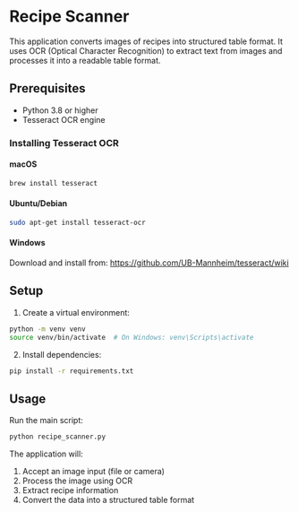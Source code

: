 # Recipe Scanner

This application converts images of recipes into structured table format. It uses OCR (Optical Character Recognition) to extract text from images and processes it into a readable table format.

## Prerequisites

- Python 3.8 or higher
- Tesseract OCR engine

### Installing Tesseract OCR

#### macOS
```bash
brew install tesseract
```

#### Ubuntu/Debian
```bash
sudo apt-get install tesseract-ocr
```

#### Windows
Download and install from: https://github.com/UB-Mannheim/tesseract/wiki

## Setup

1. Create a virtual environment:
```bash
python -m venv venv
source venv/bin/activate  # On Windows: venv\Scripts\activate
```

2. Install dependencies:
```bash
pip install -r requirements.txt
```

## Usage

Run the main script:
```bash
python recipe_scanner.py
```

The application will:
1. Accept an image input (file or camera)
2. Process the image using OCR
3. Extract recipe information
4. Convert the data into a structured table format 